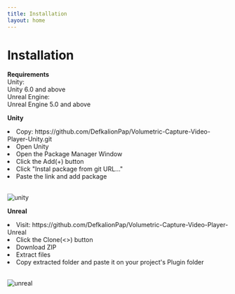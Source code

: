 ```yaml
---
title: Installation
layout: home
---
```


# Installation

**Requirements** <br>
Unity: <br>
Unity 6.0 and above <br>
Unreal Engine: <br>
Unreal Engine 5.0 and above <br>

**Unity** <br>
<li>Copy: https://github.com/DefkalionPap/Volumetric-Capture-Video-Player-Unity.git</li>
<li>Open Unity</li>
<li>Open the Package Manager Window</li>
<li>Click the Add(+) button</li>
<li>Click "Instal package from git URL..."</li>
<li>Paste the link and add package</li><br>

![unity](https://github.com/user-attachments/assets/08314a8b-3859-4797-8adc-fd88fba9a498)

**Unreal** <br>
<li>Visit: https://github.com/DefkalionPap/Volumetric-Capture-Video-Player-Unreal</li>
<li>Click the Clone(<>) button</li>
<li>Download ZIP</li>
<li>Extract files</li>
<li>Copy extracted folder and paste it on your project's Plugin folder</li><br>
  
![unreal](https://github.com/user-attachments/assets/7365e0da-14d5-4d2c-aa67-6de725c8901b)
